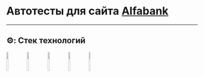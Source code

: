 # Автотесты для сайта [Alfabank](https://alfabank.ru)
____
## ⚙️: Стек технологий
<p>
<a href="https://www.java.com/"><img height="50" width="10%" src="https://cdn.jsdelivr.net/gh/devicons/devicon/icons/java/java-original-wordmark.svg"></a>
<a href="https://www.jetbrains.com/idea/"><img height="50" width="10%" src="https://upload.wikimedia.org/wikipedia/commons/9/9c/IntelliJ_IDEA_Icon.svg"></a>
<a href="https://gradle.org/"><img height="50" width="10%" src="https://upload.wikimedia.org/wikipedia/commons/c/cb/Gradle_logo.png"></a>
<a href="https://selenide.org/"><img height="50" width="10%" src="https://selenide.org/images/selenide-logo-big.png"></a>
<a href="https://www.jenkins.io/"><img height="50" width="5%" src="https://upload.wikimedia.org/wikipedia/commons/thumb/e/e9/Jenkins_logo.svg/226px-Jenkins_logo.svg.png?20120629215426"></a>
</p>
